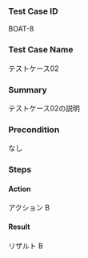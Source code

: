 ### Test Case ID
BOAT-8

### Test Case Name
テストケース02

### Summary
テストケース02の説明

### Precondition
なし

### Steps

#### Action
アクション B
#### Result
リザルト B
